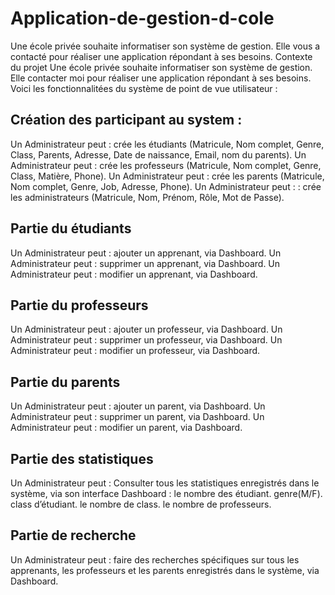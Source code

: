 # Application-de-gestion-d-cole
Une école privée souhaite informatiser son système de gestion. Elle vous a contacté  pour réaliser une application répondant à ses besoins.
Contexte du projet
Une école privée souhaite informatiser son système de gestion. Elle contacter moi pour réaliser une application répondant à ses besoins. Voici les fonctionnalitées du système de point de vue utilisateur :

## Création des participant au system :

Un Administrateur peut : crée les étudiants (Matricule, Nom complet, Genre, Class, Parents, Adresse, Date de naissance, Email, nom du parents).
Un Administrateur peut : crée les professeurs (Matricule, Nom complet, Genre, Class, Matière, Phone).
Un Administrateur peut : crée les parents (Matricule, Nom complet, Genre, Job, Adresse, Phone).
Un Administrateur peut : : crée les administrateurs (Matricule, Nom, Prénom, Rôle, Mot de Passe).
## Partie du étudiants

Un Administrateur peut : ajouter un apprenant, via Dashboard.
Un Administrateur peut : supprimer un apprenant, via Dashboard.
Un Administrateur peut : modifier un apprenant, via Dashboard.
## Partie du professeurs

Un Administrateur peut : ajouter un professeur, via Dashboard.
Un Administrateur peut : supprimer un professeur, via Dashboard.
Un Administrateur peut : modifier un professeur, via Dashboard.
## Partie du parents

Un Administrateur peut : ajouter un parent, via Dashboard.
Un Administrateur peut : supprimer un parent, via Dashboard.
Un Administrateur peut : modifier un parent, via Dashboard.
## Partie des statistiques

Un Administrateur peut : Consulter tous les statistiques enregistrés dans le système, via son interface Dashboard :
le nombre des étudiant.
genre(M/F).
class d’étudiant.
le nombre de class.
le nombre de professeurs.
## Partie de recherche

Un Administrateur peut : faire des recherches spécifiques sur tous les apprenants, les professeurs et les parents enregistrés dans le système, via Dashboard.
